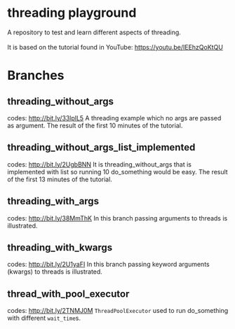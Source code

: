 # threading playground 
A repository to test and learn different aspects of threading.<br/>
<br/>
It is based on the tutorial found in YouTube:
https://youtu.be/IEEhzQoKtQU

# Branches
## threading_without_args
codes: http://bit.ly/33lplL5
A threading example which no args are passed as argument.
The result of the first 10 minutes of the tutorial.

## threading_without_args_list_implemented
codes: http://bit.ly/2UgbBNN
It is threading_without_args that is implemented with list so running 10 do_something would be easy. 
The result of the first 13 minutes of the tutorial.

## threading_with_args
codes: http://bit.ly/38MmThK
In this branch passing arguments to threads is illustrated.

## threading_with_kwargs
codes: http://bit.ly/2U1yaFI
In this branch passing keyword arguments (kwargs) to threads is illustrated.

## thread_with_pool_executor
codes: http://bit.ly/2TNMJ0M
`ThreadPoolExecutor` used to run do_something with different `wait_time`s.
